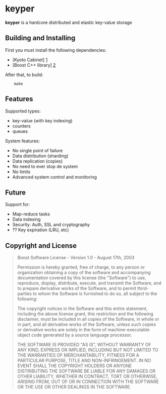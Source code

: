 keyper
======

**keyper** is a hardcore distributed and elastic key-value storage

Building and Installing
-----------------------

First you must install the following dependencies:

* [Kyoto Cabinet] [1]
* [Boost C++ library] [2]

After that, to build:

        make

Features
--------

Supported types:

* key-value (with key indexing)
* counters
* queues

System features:

* No single point of failure
* Data distribution (sharding)
* Data replication (copies)
* No need to ever stop de system
* No limits
* Advanced system control and monitoring

Future
------

Support for:

* Map-reduce tasks
* Data indexing
* Security: Auth, SSL and cryptography
* ?? Key expiration (LRU, etc)

Copyright and License
---------------------

> Boost Software License - Version 1.0 - August 17th, 2003
> 
> Permission is hereby granted, free of charge, to any person or organization
> obtaining a copy of the software and accompanying documentation covered by
> this license (the "Software") to use, reproduce, display, distribute,
> execute, and transmit the Software, and to prepare derivative works of the
> Software, and to permit third-parties to whom the Software is furnished to
> do so, all subject to the following:
> 
> The copyright notices in the Software and this entire statement, including
> the above license grant, this restriction and the following disclaimer,
> must be included in all copies of the Software, in whole or in part, and
> all derivative works of the Software, unless such copies or derivative
> works are solely in the form of machine-executable object code generated by
> a source language processor.
> 
> THE SOFTWARE IS PROVIDED "AS IS", WITHOUT WARRANTY OF ANY KIND, EXPRESS OR
> IMPLIED, INCLUDING BUT NOT LIMITED TO THE WARRANTIES OF MERCHANTABILITY,
> FITNESS FOR A PARTICULAR PURPOSE, TITLE AND NON-INFRINGEMENT. IN NO EVENT
> SHALL THE COPYRIGHT HOLDERS OR ANYONE DISTRIBUTING THE SOFTWARE BE LIABLE
> FOR ANY DAMAGES OR OTHER LIABILITY, WHETHER IN CONTRACT, TORT OR OTHERWISE,
> ARISING FROM, OUT OF OR IN CONNECTION WITH THE SOFTWARE OR THE USE OR OTHER
> DEALINGS IN THE SOFTWARE.



  [1]: http://1978th.net/kyotocabinet/   "Kyoto Cabinet"
  [2]: http://www.boost.org/             "Boost C++ library"

